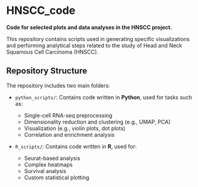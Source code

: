 # HNSCC_code

**Code for selected plots and data analyses in the HNSCC project.**

This repository contains scripts used in generating specific visualizations and performing analytical steps related to the study of Head and Neck Squamous Cell Carcinoma (HNSCC).

## Repository Structure

The repository includes two main folders:

- `python_scripts/`: Contains code written in **Python**, used for tasks such as:
  - Single-cell RNA-seq preprocessing
  - Dimensionality reduction and clustering (e.g., UMAP, PCA)
  - Visualization (e.g., violin plots, dot plots)
  - Correlation and enrichment analysis

- `R_scripts/`: Contains code written in **R**, used for:
  - Seurat-based analysis
  - Complex heatmaps
  - Survival analysis
  - Custom statistical plotting
